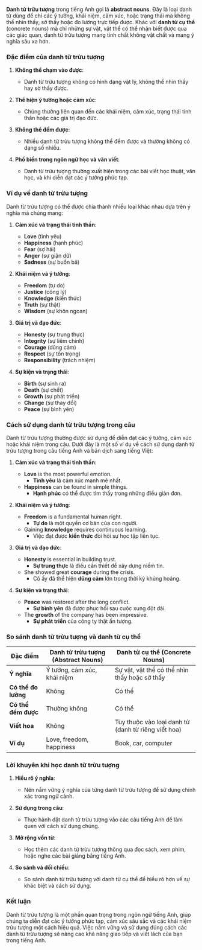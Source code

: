 **Danh từ trừu tượng** trong tiếng Anh gọi là **abstract nouns**. Đây là loại danh từ dùng để chỉ các ý tưởng, khái niệm, cảm xúc, hoặc trạng thái mà không thể nhìn thấy, sờ thấy hoặc đo lường trực tiếp được. Khác với **danh từ cụ thể** (concrete nouns) mà chỉ những sự vật, vật thể có thể nhận biết được qua các giác quan, danh từ trừu tượng mang tính chất không vật chất và mang ý nghĩa sâu xa hơn.

### Đặc điểm của danh từ trừu tượng

1. **Không thể chạm vào được**:
   - Danh từ trừu tượng không có hình dạng vật lý, không thể nhìn thấy hay sờ thấy được.
   
2. **Thể hiện ý tưởng hoặc cảm xúc**:
   - Chúng thường liên quan đến các khái niệm, cảm xúc, trạng thái tinh thần hoặc các giá trị đạo đức.

3. **Không thể đếm được**:
   - Nhiều danh từ trừu tượng không thể đếm được và thường không có dạng số nhiều.

4. **Phổ biến trong ngôn ngữ học và văn viết**:
   - Danh từ trừu tượng thường xuất hiện trong các bài viết học thuật, văn học, và khi diễn đạt các ý tưởng phức tạp.

### Ví dụ về danh từ trừu tượng

Danh từ trừu tượng có thể được chia thành nhiều loại khác nhau dựa trên ý nghĩa mà chúng mang:

1. **Cảm xúc và trạng thái tinh thần**:
   - **Love** (tình yêu)
   - **Happiness** (hạnh phúc)
   - **Fear** (sợ hãi)
   - **Anger** (sự giận dữ)
   - **Sadness** (sự buồn bã)

2. **Khái niệm và ý tưởng**:
   - **Freedom** (tự do)
   - **Justice** (công lý)
   - **Knowledge** (kiến thức)
   - **Truth** (sự thật)
   - **Wisdom** (sự khôn ngoan)

3. **Giá trị và đạo đức**:
   - **Honesty** (sự trung thực)
   - **Integrity** (sự liêm chính)
   - **Courage** (dũng cảm)
   - **Respect** (sự tôn trọng)
   - **Responsibility** (trách nhiệm)

4. **Sự kiện và trạng thái**:
   - **Birth** (sự sinh ra)
   - **Death** (sự chết)
   - **Growth** (sự phát triển)
   - **Change** (sự thay đổi)
   - **Peace** (sự bình yên)

### Cách sử dụng danh từ trừu tượng trong câu

Danh từ trừu tượng thường được sử dụng để diễn đạt các ý tưởng, cảm xúc hoặc khái niệm trong câu. Dưới đây là một số ví dụ về cách sử dụng danh từ trừu tượng trong câu tiếng Anh và bản dịch sang tiếng Việt:

1. **Cảm xúc và trạng thái tinh thần**:
   - **Love** is the most powerful emotion.
     - **Tình yêu** là cảm xúc mạnh mẽ nhất.
   - **Happiness** can be found in simple things.
     - **Hạnh phúc** có thể được tìm thấy trong những điều giản đơn.

2. **Khái niệm và ý tưởng**:
   - **Freedom** is a fundamental human right.
     - **Tự do** là một quyền cơ bản của con người.
   - Gaining **knowledge** requires continuous learning.
     - Việc đạt được **kiến thức** đòi hỏi sự học tập liên tục.

3. **Giá trị và đạo đức**:
   - **Honesty** is essential in building trust.
     - **Sự trung thực** là điều cần thiết để xây dựng niềm tin.
   - She showed great **courage** during the crisis.
     - Cô ấy đã thể hiện **dũng cảm** lớn trong thời kỳ khủng hoảng.

4. **Sự kiện và trạng thái**:
   - **Peace** was restored after the long conflict.
     - **Sự bình yên** đã được phục hồi sau cuộc xung đột dài.
   - The **growth** of the company has been impressive.
     - **Sự phát triển** của công ty thật ấn tượng.

### So sánh danh từ trừu tượng và danh từ cụ thể

| **Đặc điểm**          | **Danh từ trừu tượng (Abstract Nouns)** | **Danh từ cụ thể (Concrete Nouns)**    |
|-----------------------|-----------------------------------------|----------------------------------------|
| **Ý nghĩa**           | Ý tưởng, cảm xúc, khái niệm             | Sự vật, vật thể có thể nhìn thấy hoặc sờ thấy |
| **Có thể đo lường**   | Không                                   | Có thể                                 |
| **Có thể đếm được**   | Thường không                             | Có thể                                 |
| **Viết hoa**          | Không                                    | Tùy thuộc vào loại danh từ (danh từ riêng viết hoa) |
| **Ví dụ**             | Love, freedom, happiness                | Book, car, computer                    |

### Lời khuyên khi học danh từ trừu tượng

1. **Hiểu rõ ý nghĩa**:
   - Nên nắm vững ý nghĩa của từng danh từ trừu tượng để sử dụng chính xác trong ngữ cảnh.

2. **Sử dụng trong câu**:
   - Thực hành đặt danh từ trừu tượng vào các câu tiếng Anh để làm quen với cách sử dụng chúng.

3. **Mở rộng vốn từ**:
   - Học thêm các danh từ trừu tượng thông qua đọc sách, xem phim, hoặc nghe các bài giảng bằng tiếng Anh.

4. **So sánh và đối chiếu**:
   - So sánh danh từ trừu tượng với danh từ cụ thể để hiểu rõ hơn về sự khác biệt và cách sử dụng.

### Kết luận

Danh từ trừu tượng là một phần quan trọng trong ngôn ngữ tiếng Anh, giúp chúng ta diễn đạt các ý tưởng phức tạp, cảm xúc sâu sắc và các khái niệm trừu tượng một cách hiệu quả. Việc nắm vững và sử dụng đúng cách các danh từ trừu tượng sẽ nâng cao khả năng giao tiếp và viết lách của bạn trong tiếng Anh.